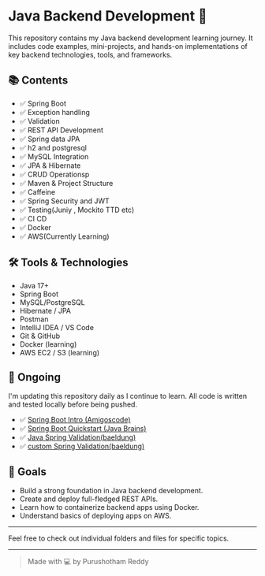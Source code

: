 # Java Backend Development 🚀

This repository contains my Java backend development learning journey. It includes code examples, mini-projects, and hands-on implementations of key backend technologies, tools, and frameworks.

## 📚 Contents
- ✅ Spring Boot
- ✅ Exception handling
- ✅ Validation 
- ✅ REST API Development
- ✅ Spring data JPA
- ✅ h2 and postgresql
- ✅ MySQL Integration
- ✅ JPA & Hibernate
- ✅ CRUD Operationsp
- ✅ Maven & Project Structure
- ✅ Caffeine
- ✅ Spring Security and JWT
- ✅ Testing(Juniy , Mockito TTD etc)
- ✅ CI CD
- ✅ Docker
- ✅ AWS(Currently Learning)

## 🛠️ Tools & Technologies

- Java 17+
- Spring Boot
- MySQL/PostgreSQL
- Hibernate / JPA
- Postman
- IntelliJ IDEA / VS Code
- Git & GitHub
- Docker (learning)
- AWS EC2 / S3 (learning)

## 🚧 Ongoing

I'm updating this repository daily as I continue to learn. All code is written and tested locally before being pushed.
- ✅ [Spring Boot Intro (Amigoscode)](./spring-boot-intro)
- ✅ [Spring Boot Quickstart (Java Brains)](./spring-quickstart)
- ✅ [Java Spring Validation(baeldung)](./java-validation)
- ✅ [custom Spring Validation(baeldung)](./custom_spring_validation)

## 📌 Goals

- Build a strong foundation in Java backend development.
- Create and deploy full-fledged REST APIs.
- Learn how to containerize backend apps using Docker.
- Understand basics of deploying apps on AWS.

---

Feel free to check out individual folders and files for specific topics.

---

> Made with 💻 by Purushotham Reddy

